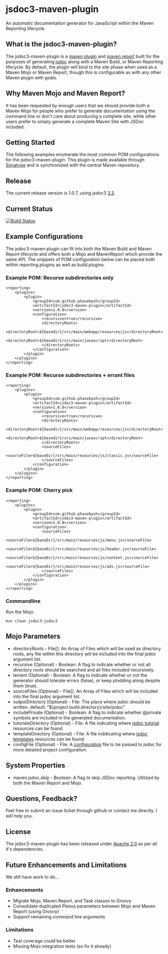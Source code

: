 jsdoc3-maven-plugin
===================

An automatic documentation generator for JavaScript within the Maven Reporting lifecycle.

## What is the jsdoc3-maven-plugin? ##
The jsdoc3-maven-plugin is a [maven plugin](http://maven.apache.org/plugin-tools/maven-plugin-plugin/examples/using-annotations.html)
and [maven report](http://maven.apache.org/ref/2.2.1/maven-reporting/maven-reporting-api/apidocs/org/apache/maven/reporting/MavenReport.html)
built for the purposes of generating [jsdoc](http://usejsdoc.org/) along with a Maven Build, or
Maven Reporting lifecycle.  By default, the plugin will bind to the _site_ phase when used as a Maven Mojo or Maven Report,
though this is configurable as with any other Maven plugin with goals.

## Why Maven Mojo and Maven Report? ##
It has been requested by enough users that we should provide both a Maven Mojo for people who prefer to generate
documentation using the command line or don't care about producing a complete site, while other users prefer to simply
generate a complete Maven Site with JSDoc included.

## Getting Started ##
The following examples enumerate the most common POM configurations for the jsdoc3-maven-plugin.  This plugin is made
available through [Sonatype](http://www.sonatype.org/) and is synchronized with the central Maven repository.

## Release ##
The current release version is 1.0.7, using jsdoc3 [3.3](https://github.com/jsdoc3/jsdoc/branches/releases/3.3).

## Current Status ##
[![Build Status](https://travis-ci.org/phasebash/jsdoc3-maven-plugin.png)](https://travis-ci.org/phasebash/jsdoc3-maven-plugin)

## Example Configurations ##
The jsdoc3-maven-plugin can fit into both the Maven Build and Maven Report lifecycle and offers 
both a Mojo and MavenReport which provide the same API.  The snippets of POM configuration below can be placed both
within reporting.plugins as well as build.plugins.

### Example POM: Recurse subdirectories only ##
    <reporting>
        <plugins>
            <plugin>
                <groupId>com.github.phasebash</groupId>
                <artifactId>jsdoc3-maven-plugin</artifactId>
                <version>1.0.8</version>
                <configuration>
                    <recursive>true</recursive>
                    <directoryRoots>
                        <directoryRoot>${basedir}/src/main/webapp/resources/js</directoryRoot>
                        <directoryRoot>${basedir}/src/main/javascript</directoryRoot>
                    </directoryRoots>
                </configuration>
            </plugin>
        </plugins>
    </reporting>

### Example POM: Recurse subdirectories + errant files ##
    <reporting>
        <plugins>
            <plugin>
                <groupId>com.github.phasebash</groupId>
                <artifactId>jsdoc3-maven-plugin</artifactId>
                <version>1.0.8</version>
                <configuration>
                    <recursive>true</recursive>
                    <directoryRoots>
                        <directoryRoot>${basedir}/src/main/webapp/resources/js</directoryRoot>
                        <directoryRoot>${basedir}/src/main/javascript</directoryRoot>
                    </directoryRoots>
                    <sourceFiles>
                        <sourceFile>${baseDir}/src/main/resources/js/classic.js</sourceFile>
                    </sourceFiles>
                </configuration>
            </plugin>
        </plugins>
    </reporting>

### Example POM: Cherry pick ##
    <reporting>
        <plugins>
            <plugin>
                <groupId>com.github.phasebash</groupId>
                <artifactId>jsdoc3-maven-plugin</artifactId>
                <version>1.0.8</version>
                <configuration>
                    <sourceFiles>
                        <sourceFile>${baseDir}/src/main/resources/js/menu.js</sourceFile>
                        <sourceFile>${baseDir}/src/main/resources/js/header.js</sourceFile>
                        <sourceFile>${baseDir}/src/main/resources/js/content.js</sourceFile>
                        <sourceFile>${baseDir}/src/main/resources/js/ads.js</sourceFile>
                    </sourceFiles>
                </configuration>
            </plugin>
        </plugins>
    </reporting>
    
### Commandline ###
Run the Mojo.

    mvn clean jsdoc3:jsdoc3

## Mojo Parameters ##
* directoryRoots - File[]: An Array of Files which will be used as directory roots, any file within this directory will be included into the final jsdoc argument list.
* recursive (Optional) - Boolean: A flag to indicate whether or not all directory roots should be searched and all files included recursively.
* lenient (Optional) - Boolean: A flag to indicate whether or not the generator should tolerate errors (false), or keep plodding along despite them (true).
* sourceFiles (Optional) - File[]: An Array of Files which will be included into the final jsdoc argument list.
* outputDirectory (Optional) - File: The place where jsdoc should be written.  default: "${project.build.directory}/site/jsdoc"
* includePrivate (Optional) - Boolean: A flag to indicate whether @private symbols are included in the generated documentation.
* tutorialsDirectory (Optional) - File: A file indicating where [jsdoc tutorial](http://usejsdoc.org/about-tutorials.html) resources can be found.
* templateDirectory (Optional) - File: A file inddicating where [jsdoc templates]() resources can be found.
* configFile (Optional) - File: A [configuration](http://usejsdoc.org/about-configuring-jsdoc.html#configuration-file) file to be passed to jsdoc for more detailed project configuration.

## System Properties ##
* maven.jsdoc.skip - Boolean: A flag to skip JSDoc reporting.  Utilized by both the Maven Report and Mojo.

## Questions, Feedback? ##
Feel free to submit an issue ticket through github or contact me directly.  I will help you.

## License ##
The jsdoc3-maven-plugin has been released under [Apache 2.0](https://github.com/phasebash/jsdoc3-maven-plugin/blob/master/LICENSE.md) as per all it's dependencies.

## Future Enhancements and Limitations ##
We still have work to do...

### Enhancements ###
* Migrate Mojo, Maven Report, and Task classes to Groovy
* Consolidate duplicated Plexus parameters between Mojo and Maven Report (using Groovy)
* Support remaining command line arguments

### Limitations ###
* Test coverage could be better
* Missing Mojo integration tests (so fix it already)
